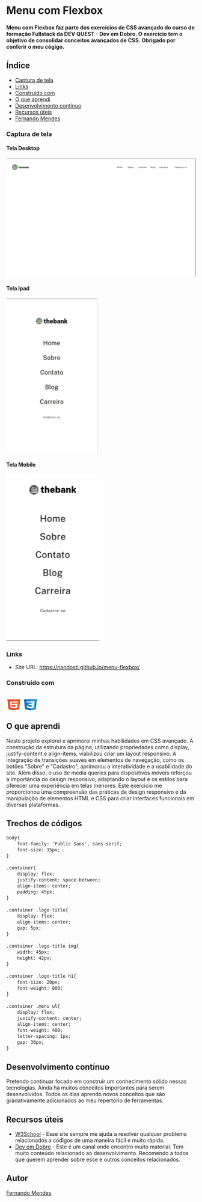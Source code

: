 # Menu com Flexbox

#### Menu com Flexbox faz parte dos exercícios de CSS avançado do curso de formação Fullstack da DEV QUEST - Dev em Dobro. O exercício tem o objetivo de consolidar conceitos avançados de CSS. Obrigado por conferir o meu cógigo.

## Índice

- [Captura de tela](#captura-de-tela)
- [Links](#links)
- [Construído com](#construído-com)
- [O que aprendi](#o-que-aprendi)
- [Desenvolvimento contínuo](#desenvolvimento-contínuo)
- [Recursos úteis](#recursos-úteis)
- [Fernando Mendes](#autor)

### Captura de tela

#### Tela Desktop

<img src="./src/img/desktop.gif" alt="Tela desktop exibindo funcionalidades">

#### Tela Ipad

<img src="./src/img/ipad.gif" alt="Tela tablet exibindo funcionalidades">

#### Tela Mobile

<img src="./src/img/mobile.gif" alt="Exibindo responsividade no mobile">

### Links

- Site URL: https://nandosti.github.io/menu-flexbox/

### Construído com

<div style="display: inline_block"><br>
  <img align="center" alt="HTML" height="30" width="40" src="https://raw.githubusercontent.com/devicons/devicon/master/icons/html5/html5-original.svg">
  <img align="center" alt="CSS" height="30" width="40" src="https://raw.githubusercontent.com/devicons/devicon/master/icons/css3/css3-original.svg">       
</div>

## O que aprendi

Neste projeto explorei e aprimorei minhas habilidades em CSS avançado. A construção da estrutura da página, utilizando propriedades como display, justify-content e align-items, viabilizou criar um layout responsivo. A integração de transições suaves em elementos de navegação, como os botões "Sobre" e "Cadastro", aprimorou a interatividade e a usabilidade do site. Além disso, o uso de media queries para dispositivos móveis reforçou a importância do design responsivo, adaptando o layout e os estilos para oferecer uma experiência em telas menores. Este exercício me proporcionou uma compreensão das práticas de design responsivo e da manipulação de elementos HTML e CSS para criar interfaces funcionais em diversas plataformas.







## Trechos de códigos

```
body{
    font-family: 'Public Sans', sans-serif;
    font-size: 15px;
}

.container{
    display: flex;
    justify-content: space-between;
    align-items: center;
    padding: 45px;
}

.container .logo-title{
    display: flex;
    align-items: center;
    gap: 5px;
}

.container .logo-title img{
    width: 45px;
    height: 42px;
}

.container .logo-title h1{
    font-size: 20px;
    font-weight: 800;
}

.container .menu ul{
    display: flex;
    justify-content: center;
    align-items: center;
    font-weight: 400;
    letter-spacing: 1px;
    gap: 30px;
}

```

## Desenvolvimento contínuo

Pretendo continuar focado em construir um conhecimento sólido nessas tecnologias. Ainda há muitos conceitos importantes para serem desenvolvidos. Todos os dias aprendo novos conceitos que são gradativamente adicionados ao meu repertório de ferramentas.

## Recursos úteis

- [W3School](https://www.w3schools.com/css/default.asp) - Esse site sempre me ajuda a resolver qualquer problema relacionados a códigos de uma maneira fácil e muito rápida.
- [Dev em Dobro](https://www.youtube.com/@DevemDobro) - Este é um canal onde encontro muito material. Tem muito conteúdo relacionado ao desenvolvimento. Recomendo a todos que querem aprender sobre esse e outros conceitos relacionados.

## Autor

[Fernando Mendes](https://www.linkedin.com/in/fernandomendesti/)
